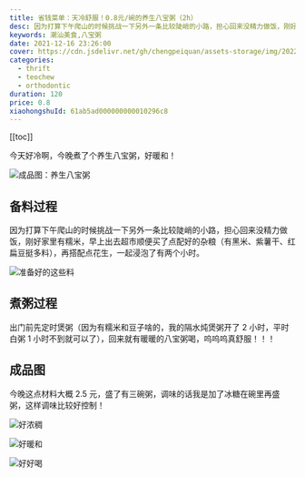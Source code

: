 ```yaml
---
title: 省钱菜单：天冷舒服！0.8元/碗的养生八宝粥（2h）
desc: 因为打算下午爬山的时候挑战一下另外一条比较陡峭的小路，担心回来没精力做饭，刚好家里有糯米，早上出去超市顺便买了点配好的杂粮（有黑米、紫薯干、红扁豆挺多料），再搭配点花生，一起浸泡了有两个小时。
keywords: 潮汕美食,八宝粥
date: 2021-12-16 23:26:00
cover: https://cdn.jsdelivr.net/gh/chengpeiquan/assets-storage/img/2022/01/20220114235441.jpg
categories:
  - thrift
  - teochew
  - orthodontic
duration: 120
price: 0.8
xiaohongshuId: 61ab5ad000000000010296c8
---
```


[[toc]]

今天好冷啊，今晚煮了个养生八宝粥，好暖和！

![成品图：养生八宝粥](https://cdn.jsdelivr.net/gh/chengpeiquan/assets-storage/img/2022/01/20220114235442.jpg)

## 备料过程

因为打算下午爬山的时候挑战一下另外一条比较陡峭的小路，担心回来没精力做饭，刚好家里有糯米，早上出去超市顺便买了点配好的杂粮（有黑米、紫薯干、红扁豆挺多料），再搭配点花生，一起浸泡了有两个小时。

![准备好的这些料](https://cdn.jsdelivr.net/gh/chengpeiquan/assets-storage/img/2022/01/20220114235446.jpg)

## 煮粥过程

出门前先定时煲粥（因为有糯米和豆子啥的，我的隔水炖煲粥开了 2 小时，平时白粥 1 小时不到就可以了），回来就有暖暖的八宝粥喝，呜呜呜真舒服！！！

## 成品图

今晚这点材料大概 2.5 元，盛了有三碗粥，调味的话我是加了冰糖在碗里再盛粥，这样调味比较好控制！

![好浓稠](https://cdn.jsdelivr.net/gh/chengpeiquan/assets-storage/img/2022/01/20220114235445.jpg)

![好暖和](https://cdn.jsdelivr.net/gh/chengpeiquan/assets-storage/img/2022/01/20220114235443.jpg)

![好好喝](https://cdn.jsdelivr.net/gh/chengpeiquan/assets-storage/img/2022/01/20220114235444.jpg)
